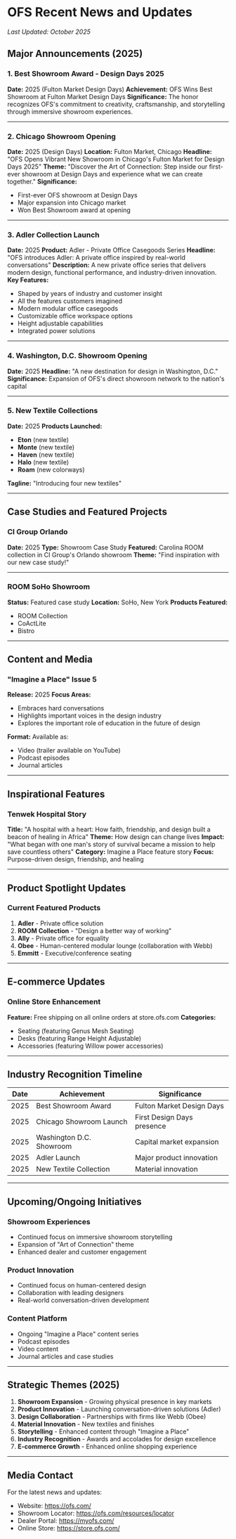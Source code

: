 # OFS Recent News and Updates

*Last Updated: October 2025*

## Major Announcements (2025)

### 1. Best Showroom Award - Design Days 2025
**Date:** 2025 (Fulton Market Design Days)
**Achievement:** OFS Wins Best Showroom at Fulton Market Design Days
**Significance:** The honor recognizes OFS's commitment to creativity, craftsmanship, and storytelling through immersive showroom experiences.

---

### 2. Chicago Showroom Opening
**Date:** 2025 (Design Days)
**Location:** Fulton Market, Chicago
**Headline:** "OFS Opens Vibrant New Showroom in Chicago's Fulton Market for Design Days 2025"
**Theme:** "Discover the Art of Connection: Step inside our first-ever showroom at Design Days and experience what we can create together."
**Significance:**
- First-ever OFS showroom at Design Days
- Major expansion into Chicago market
- Won Best Showroom award at opening

---

### 3. Adler Collection Launch
**Date:** 2025
**Product:** Adler - Private Office Casegoods Series
**Headline:** "OFS introduces Adler: A private office inspired by real-world conversations"
**Description:** A new private office series that delivers modern design, functional performance, and industry-driven innovation.
**Key Features:**
- Shaped by years of industry and customer insight
- All the features customers imagined
- Modern modular office casegoods
- Customizable office workspace options
- Height adjustable capabilities
- Integrated power solutions

---

### 4. Washington, D.C. Showroom Opening
**Date:** 2025
**Headline:** "A new destination for design in Washington, D.C."
**Significance:** Expansion of OFS's direct showroom network to the nation's capital

---

### 5. New Textile Collections
**Date:** 2025
**Products Launched:**
- **Eton** (new textile)
- **Monte** (new textile)
- **Haven** (new textile)
- **Halo** (new textile)
- **Roam** (new colorways)

**Tagline:** "Introducing four new textiles"

---

## Case Studies and Featured Projects

### CI Group Orlando
**Date:** 2025
**Type:** Showroom Case Study
**Featured:** Carolina ROOM collection in CI Group's Orlando showroom
**Theme:** "Find inspiration with our new case study!"

---

### ROOM SoHo Showroom
**Status:** Featured case study
**Location:** SoHo, New York
**Products Featured:**
- ROOM Collection
- CoActLite
- Bistro

---

## Content and Media

### "Imagine a Place" Issue 5
**Release:** 2025
**Focus Areas:**
- Embraces hard conversations
- Highlights important voices in the design industry
- Explores the important role of education in the future of design

**Format:** Available as:
- Video (trailer available on YouTube)
- Podcast episodes
- Journal articles

---

## Inspirational Features

### Tenwek Hospital Story
**Title:** "A hospital with a heart: How faith, friendship, and design built a beacon of healing in Africa"
**Theme:** How design can change lives
**Impact:** "What began with one man's story of survival became a mission to help save countless others"
**Category:** Imagine a Place feature story
**Focus:** Purpose-driven design, friendship, and healing

---

## Product Spotlight Updates

### Current Featured Products
1. **Adler** - Private office solution
2. **ROOM Collection** - "Design a better way of working"
3. **Ally** - Private office for equality
4. **Obee** - Human-centered modular lounge (collaboration with Webb)
5. **Emmitt** - Executive/conference seating

---

## E-commerce Updates

### Online Store Enhancement
**Feature:** Free shipping on all online orders at store.ofs.com
**Categories:**
- Seating (featuring Genus Mesh Seating)
- Desks (featuring Range Height Adjustable)
- Accessories (featuring Willow power accessories)

---

## Industry Recognition Timeline

| Date | Achievement | Significance |
|------|-------------|--------------|
| 2025 | Best Showroom Award | Fulton Market Design Days |
| 2025 | Chicago Showroom Launch | First Design Days presence |
| 2025 | Washington D.C. Showroom | Capital market expansion |
| 2025 | Adler Launch | Major product innovation |
| 2025 | New Textile Collection | Material innovation |

---

## Upcoming/Ongoing Initiatives

### Showroom Experiences
- Continued focus on immersive showroom storytelling
- Expansion of "Art of Connection" theme
- Enhanced dealer and customer engagement

### Product Innovation
- Continued focus on human-centered design
- Collaboration with leading designers
- Real-world conversation-driven development

### Content Platform
- Ongoing "Imagine a Place" content series
- Podcast episodes
- Video content
- Journal articles and case studies

---

## Strategic Themes (2025)

1. **Showroom Expansion** - Growing physical presence in key markets
2. **Product Innovation** - Launching conversation-driven solutions (Adler)
3. **Design Collaboration** - Partnerships with firms like Webb (Obee)
4. **Material Innovation** - New textiles and finishes
5. **Storytelling** - Enhanced content through "Imagine a Place"
6. **Industry Recognition** - Awards and accolades for design excellence
7. **E-commerce Growth** - Enhanced online shopping experience

---

## Media Contact
For the latest news and updates:
- Website: https://ofs.com/
- Showroom Locator: https://ofs.com/resources/locator
- Dealer Portal: https://myofs.com/
- Online Store: https://store.ofs.com/
